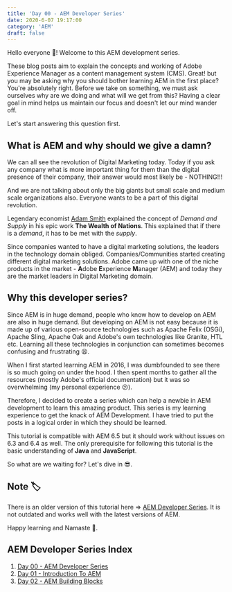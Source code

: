 ```yaml
---
title: 'Day 00 - AEM Developer Series'
date: 2020-6-07 19:17:00
category: 'AEM'
draft: false
---
```


Hello everyone :wave:! Welcome to this AEM development series. 

These blog posts aim to explain the concepts and working of Adobe Experience Manager as a content management system (CMS). Great! but you may be asking why you should bother learning AEM in the first place? You're absolutely right. Before we take on something, we must ask ourselves why are we doing and what will we get from this? Having a clear goal in mind helps us maintain our focus and doesn't let our mind wander off.

Let's start answering this question first.

## What is AEM and why should we give a damn?

We can all see the revolution of Digital Marketing today. Today if you ask any company what is more important thing for them than the digital presence of their company, their answer would most likely be - NOTHING!!!

And we are not talking about only the big giants but small scale and medium scale organizations also. Everyone wants to be a part of this digital revolution.

Legendary economist [Adam Smith](https://en.wikipedia.org/wiki/Adam_Smith) explained the concept of *Demand and Supply* in his epic work **The Wealth of Nations**. This explained that if there is a *demand*, it has to be met with the *supply*.

Since companies wanted to have a digital marketing solutions, the leaders in the technology domain obliged. Companies/Communities started creating different digital marketing solutions. Adobe came up with one of the niche products in the market - **A**dobe **E**xperience **M**anager (AEM) and today they are the market leaders in Digital Marketing domain.

## Why this developer series?

Since AEM is in huge demand, people who know how to develop on AEM are also in huge demand. But developing on AEM is not easy because it is made up of various open-source technologies such as Apache Felix (OSGi), Apache Sling, Apache Oak and Adobe's own technologies like Granite, HTL etc. Learning all these technologies in conjunction can sometimes becomes confusing and frustrating 😫.

When I first started learning AEM in 2016, I was dumbfounded to see there is so much going on under the hood. I then spent months to gather all the resources (mostly Adobe's official documentation) but it was so overwhelming (my personal experience 😕).

Therefore, I decided to create a series which can help a newbie in AEM development to learn this amazing product. This series is my learning experience to get the knack of AEM Development. I have tried to put the posts in a logical order in which they should be learned.

This tutorial is compatible with AEM 6.5 but it should work without issues on 6.3 and 6.4 as well. The only prerequisite for following this tutorial is the basic understanding of **Java** and **JavaScript**.

So what are we waiting for? Let's dive in :sunglasses:.

## Note :label:
There is an older version of this tutorial here => [AEM Developer Series](https://aem.redquark.org/). It is not outdated and works well with the latest versions of AEM.

Happy learning and Namaste :pray:.

## AEM Developer Series Index
1. [Day 00 - AEM Developer Series](https://redquark.org/aem/day-00-aem-developer-series/)
2. [Day 01 - Introduction To AEM](https://redquark.org/aem/day-01-introduction-to-aem/)
3. [Day 02 - AEM Building Blocks](https://redquark.org/aem/day-02-aem-building-blocks/)